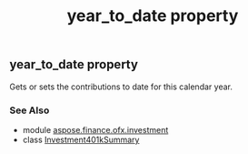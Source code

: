 ﻿---
title: year_to_date property
second_title: Aspose.Finance for Python via .NET API References
description: 
type: docs
weight: 50
url: /python-net/aspose.finance.ofx.investment/investment401ksummary/year_to_date/
is_root: false
---

## year_to_date property


Gets or sets the contributions to date for this calendar year.

### See Also
* module [aspose.finance.ofx.investment](../../)
* class [Investment401kSummary](/finance/python-net/aspose.finance.ofx.investment/investment401ksummary)

